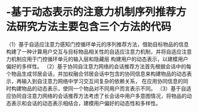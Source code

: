 # -基于动态表示的注意力机制序列推荐方法研究方法主要包含三个方法的代码
（1）基于自适应注意力感知门控循环单元的序列推荐方法，借助目标物品的信息构建了一种计算用户交互与目标物品相关性的自适应注意力机制，并将自适应注意力机制应用于门控循环单元的输入层和隐藏层
构建用户的动态表示，以建模用户偏好的多样性。
（2）基于协同自注意力网络的会话推荐方法首先根据会话中的每个物品生成邻居会话，并加权融合邻居会话中包含的协同信息来构建物品的动态表示，再输入到自注意力网络中学习交互间复杂的依赖关系，
在应用协同信息的同时构建物品的动态表示，使同一个物品对不同用户而言表示不同。
（3）基于自适应协同自注意力网络的会话推荐方法考虑了长会话中用户多意图情况，将物品的动态表示和会话的动态表示相结合，建模用户偏好的动态性和多样性。

